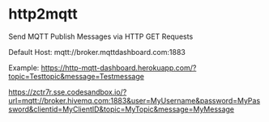 # http2mqtt
Send MQTT Publish Messages via HTTP GET Requests

Default Host: mqtt://broker.mqttdashboard.com:1883

Example: https://http-mqtt-dashboard.herokuapp.com/?topic=Testtopic&message=Testmessage

https://zctr7r.sse.codesandbox.io/?url=mqtt://broker.hivemq.com:1883&user=MyUsername&password=MyPassword&clientid=MyClientID&topic=MyTopic&message=MyMessage
